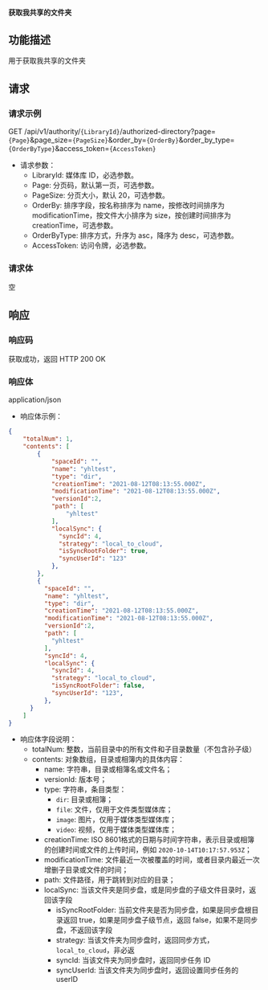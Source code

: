 #### 获取我共享的文件夹

## 功能描述

用于获取我共享的文件夹

## 请求

### 请求示例  

GET /api/v1/authority/`{LibraryId}`/authorized-directory?page=`{Page}`&page_size=`{PageSize}`&order_by=`{OrderBy}`&order_by_type=`{OrderByType}`&access_token=`{AccessToken}`

- 请求参数：
  - LibraryId: 媒体库 ID，必选参数。
  - Page: 分页码，默认第一页，可选参数。
  - PageSize: 分页大小，默认 20，可选参数。
  - OrderBy: 排序字段，按名称排序为 name，按修改时间排序为 modificationTime，按文件大小排序为 size，按创建时间排序为 creationTime，可选参数。
  - OrderByType: 排序方式，升序为 asc，降序为 desc，可选参数。
  - AccessToken: 访问令牌，必选参数。

### 请求体

空

## 响应

### 响应码

获取成功，返回 HTTP 200 OK

### 响应体

application/json

- 响应体示例：

```json
{
    "totalNum": 1,
    "contents": [
        {
            "spaceId": "",
            "name": "yhltest",
            "type": "dir",
            "creationTime": "2021-08-12T08:13:55.000Z",
            "modificationTime": "2021-08-12T08:13:55.000Z",
            "versionId":2,
            "path": [
                "yhltest"
            ],
            "localSync": {
              "syncId": 4,
              "strategy": "local_to_cloud",
              "isSyncRootFolder": true,
              "syncUserId": "123"
            },
        }, 
        {
          "spaceId": "",
          "name": "yhltest",
          "type": "dir",
          "creationTime": "2021-08-12T08:13:55.000Z",
          "modificationTime": "2021-08-12T08:13:55.000Z",
          "versionId":2,
          "path": [
            "yhltest"
          ],
          "syncId": 4,
          "localSync": {
            "syncId": 4,
            "strategy": "local_to_cloud",
            "isSyncRootFolder": false,
            "syncUserId": "123",
          },
      }
    ]
}
```

- 响应体字段说明：
  - totalNum: 整数，当前目录中的所有文件和子目录数量（不包含孙子级）
  - contents: 对象数组，目录或相簿内的具体内容：
    - name: 字符串，目录或相簿名或文件名；
    - versionId: 版本号；
    - type: 字符串，条目类型：
        - `dir`: 目录或相簿；
        - `file`: 文件，仅用于文件类型媒体库；
        - `image`: 图片，仅用于媒体类型媒体库；
        - `video`: 视频，仅用于媒体类型媒体库；
    - creationTime: ISO 8601格式的日期与时间字符串，表示目录或相簿的创建时间或文件的上传时间，例如 `2020-10-14T10:17:57.953Z`；
    - modificationTime: 文件最近一次被覆盖的时间，或者目录内最近一次增删子目录或文件的时间；
    - path: 文件路径，用于跳转到对应的目录；
    - localSync: 当该文件夹是同步盘，或是同步盘的子级文件目录时，返回该字段
        - isSyncRootFolder: 当前文件夹是否为同步盘，如果是同步盘根目录返回 true，如果是同步盘子级节点，返回 false，如果不是同步盘，不返回该字段
        - strategy: 当该文件夹为同步盘时，返回同步方式，`local_to_cloud`，非必返
        - syncId: 当该文件夹为同步盘时，返回同步任务 ID
        - syncUserId: 当该文件夹为同步盘时，返回设置同步任务的 userID
